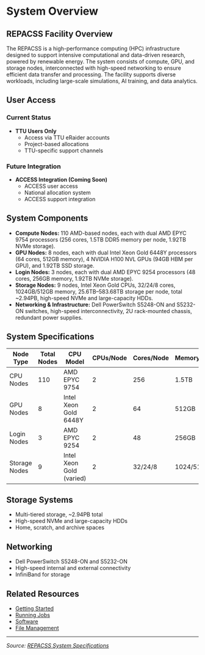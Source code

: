 # System Overview

## REPACSS Facility Overview

The REPACSS is a high-performance computing (HPC) infrastructure designed to support intensive computational and data-driven research, powered by renewable energy. The system consists of compute, GPU, and storage nodes, interconnected with high-speed networking to ensure efficient data transfer and processing. The facility supports diverse workloads, including large-scale simulations, AI training, and data analytics.

## User Access

### Current Status
- **TTU Users Only**
  - Access via TTU eRaider accounts
  - Project-based allocations
  - TTU-specific support channels

### Future Integration
- **ACCESS Integration (Coming Soon)**
  - ACCESS user access
  - National allocation system
  - ACCESS support integration

## System Components

- **Compute Nodes:** 110 AMD-based nodes, each with dual AMD EPYC 9754 processors (256 cores, 1.5TB DDR5 memory per node, 1.92TB NVMe storage).
- **GPU Nodes:** 8 nodes, each with dual Intel Xeon Gold 6448Y processors (64 cores, 512GB memory), 4 NVIDIA H100 NVL GPUs (94GB HBM per GPU), and 1.92TB SSD storage.
- **Login Nodes:** 3 nodes, each with dual AMD EPYC 9254 processors (48 cores, 256GB memory, 1.92TB NVMe storage).
- **Storage Nodes:** 9 nodes, Intel Xeon Gold CPUs, 32/24/8 cores, 1024GB/512GB memory, 25.6TB–583.68TB storage per node, total ~2.94PB, high-speed NVMe and large-capacity HDDs.
- **Networking & Infrastructure:** Dell PowerSwitch S5248-ON and S5232-ON switches, high-speed interconnectivity, 2U rack-mounted chassis, redundant power supplies.

## System Specifications

| Node Type     | Total Nodes | CPU Model                | CPUs/Node | Cores/Node | Memory/Node  | Storage/Node    | GPUs/Node | GPU Model              |
| ------------- | ----------- | ------------------------ | --------- | ---------- | ------------ | --------------- | --------- | ---------------------- |
| CPU Nodes     | 110         | AMD EPYC 9754            | 2         | 256        | 1.5TB        | 1.92TB NVMe     | -         | -                     |
| GPU Nodes     | 8           | Intel Xeon Gold 6448Y    | 2         | 64         | 512GB        | 1.92TB SSD      | 4         | NVIDIA H100 NVL (94GB) |
| Login Nodes   | 3           | AMD EPYC 9254            | 2         | 48         | 256GB        | 1.92TB NVMe     | -         | -                     |
| Storage Nodes | 9           | Intel Xeon Gold (varied) | 2         | 32/24/8    | 1024/512GB   | 25.6–583.68TB   | -         | -                     |

## Storage Systems
- Multi-tiered storage, ~2.94PB total
- High-speed NVMe and large-capacity HDDs
- Home, scratch, and archive spaces

## Networking
- Dell PowerSwitch S5248-ON and S5232-ON
- High-speed internal and external connectivity
- InfiniBand for storage

## Related Resources
- [Getting Started](getting-started.md)
- [Running Jobs](running-jobs.md)
- [Software](software.md)
- [File Management](file-management.md)

---

*Source: [REPACSS System Specifications](https://repacss.org/resources/)*